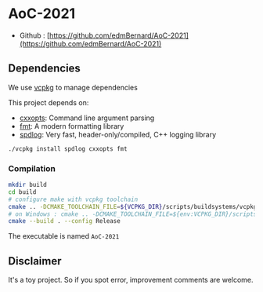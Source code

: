 # AoC-2021

- Github : [https://github.com/edmBernard/AoC-2021](https://github.com/edmBernard/AoC-2021)

## Dependencies

We use [vcpkg](https://github.com/Microsoft/vcpkg) to manage dependencies

This project depends on:
- [cxxopts](https://github.com/jarro2783/cxxopts): Command line argument parsing
- [fmt](https://fmt.dev/latest/index.html): A modern formatting library
- [spdlog](https://github.com/gabime/spdlog): Very fast, header-only/compiled, C++ logging library


```
./vcpkg install spdlog cxxopts fmt
```

### Compilation

```bash
mkdir build
cd build
# configure make with vcpkg toolchain
cmake .. -DCMAKE_TOOLCHAIN_FILE=${VCPKG_DIR}/scripts/buildsystems/vcpkg.cmake
# on Windows : cmake .. -DCMAKE_TOOLCHAIN_FILE=${env:VCPKG_DIR}/scripts/buildsystems/vcpkg.cmake
cmake --build . --config Release
```

The executable is named `AoC-2021`

## Disclaimer

It's a toy project. So if you spot error, improvement comments are welcome.
